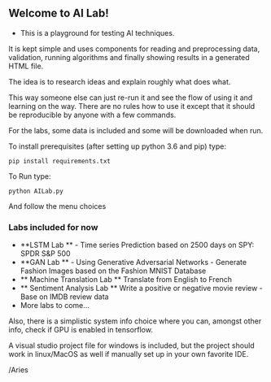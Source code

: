 ## Welcome to AI Lab! ##
+ This is a playground for testing AI techniques.

It is kept simple and uses components for reading and preprocessing data, 
validation, running algorithms and finally showing results in a generated HTML file.

The idea is to research ideas and explain roughly what does what. 

This way someone else can just re-run it and see the flow of using it and learning on the way.
There are no rules how to use it except that it should be reproducible by anyone with a few commands. 

For the labs, some data is included and some will be downloaded when run. 


To install prerequisites (after setting up python 3.6 and pip) type:

```
pip install requirements.txt
```

To Run type:

```
python AILab.py
```

And follow the menu choices


### Labs included for now ###

* **LSTM Lab ** - Time series Prediction based on 2500 days on SPY: SPDR S&P 500
* **GAN Lab ** - Using Generative Adversarial Networks - Generate Fashion Images based on the Fashion MNIST Database
* ** Machine Translation Lab ** Translate from English to French
* ** Sentiment Analysis Lab ** Write a positive or negative movie review - Base on IMDB review data
* More labs to come...


Also, there is a simplistic system info choice where you can, amongst other info, check if GPU is enabled in tensorflow.

A visual studio project file for windows is included, but the project should work in linux/MacOS as well if manually set up in your own favorite IDE.


/Aries